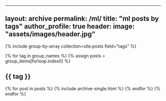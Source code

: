  ---
 layout: archive
 permalink: /ml/
 title: "ml posts by tags"
 author_profile: true
 header: 
 	image: "assets/images/header.jpg"
 ---


{% include group-by-array collection=site.posts field="tags" %}

{% for tag in group_names %}
  {% assign posts = group_items[forloop.index0] %}
  <h2 id="{{ tag | slugify }}" class="archive__subtitle">{{ tag }}</h2>
  {% for post in posts %}
    {% include archive-single.html %}
  {% endfor %}
{% endfor %}